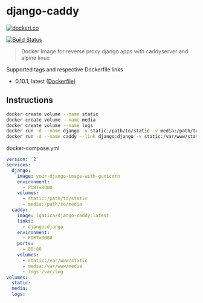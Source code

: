 # django-caddy

[![dockeri.co](http://dockeri.co/image/lgatica/django-caddy)](https://hub.docker.com/r/lgatica/django-caddy/)

[![Build Status](https://travis-ci.org/lgaticaq/django-caddy.svg?branch=master)](https://travis-ci.org/lgaticaq/django-caddy)

> Docker Image for reverse proxy django apps with caddyserver and alpine linux

Supported tags and respective Dockerfile links

- 0.10.1, latest ([Dockerfile](https://github.com/lgaticaq/django-caddy/blob/master/Dockerfile))

## Instructions

```bash
docker create volume --name static
docker create volume --name media
docker create volume --name logs
docker run -d --name django -v static:/path/to/static -v media:/path/to/media -e PORT 8000 your-django-image-with-gunicorn
docker run -d --name caddy --link django:django -v static:/var/www/static -v media:/var/www/media -v logs:/var/log -e PORT 8000 lgatica/django-caddy
```

docker-compose.yml
```yml
version: '2'
services:
  django:
    image: your-django-image-with-gunicorn
    environment:
      - PORT=8000
    volumes:
      - static:/path/to/static
      - media:/path/to/media
  caddy:
    image: lgatica/django-caddy:latest
    links:
      - django:django
    environment:
      - PORT=8000
    ports:
      - 80:80
    volumes:
      - static:/var/www/static
      - media:/var/www/media
      - logs:/var/log
volumes:
  static:
  media:
  logs:
```
